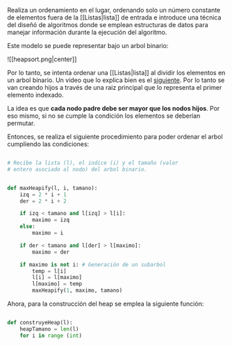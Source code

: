 Realiza un ordenamiento en el lugar, ordenando solo un número constante de elementos fuera de la [[Listas|lista]] de entrada e introduce una técnica del diseñó de algoritmos donde se emplean estructuras de datos para manejar información durante la ejecución del algoritmo.

Este modelo se puede representar bajo un arbol binario:

![[heapsort.png|center]]


Por lo tanto, se intenta ordenar una [[Listas|lista]] al dividir los elementos en un arbol binario. Un video que lo explica bien es el [siguiente](https://www.youtube.com/watch?v=28KxhS8P2Bg&ab_channel=IVANANDRESGUAPACHABARRERO). Por lo tanto se van creando hijos a través de una raiz principal que lo representa el primer elemento indexado.  

La idea es que **cada nodo padre debe ser mayor que los nodos hijos**. Por eso mismo, si no se cumple la condición los elementos se deberían permutar. 

Entonces, se realiza el siguiente procedimiento para poder ordenar el arbol cumpliendo las condiciones: 

```Python 

# Recibe la lista (l), el indice (i) y el tamaño (valor 
# entero asociado al nodo) del arbol binario. 


def maxHeapify(l, i, tamano):
	izq = 2 * i + 1
	der = 2 * i + 2

	if izq < tamano and l[izq] > l[i]:
		maximo = izq
	else: 
		maximo = i

	if der < tamano and l[der] > l[maximo]:
		maximo = der 

	if maximo is not i: # Generación de un subarbol 
		temp = l[i]
		l[i] = l[maximo]
		l[maximo] = temp
		maxHeapify(1, maximo, tamano)

```

Ahora, para la construcción del heap se emplea la siguiente función: 

```Python

def construyeHeap(l):
	heapTamano = len(l)
	for i in range (int)
